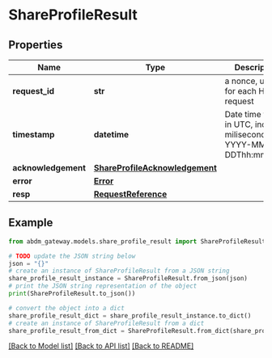 # ShareProfileResult


## Properties

Name | Type | Description | Notes
------------ | ------------- | ------------- | -------------
**request_id** | **str** | a nonce, unique for each HTTP request | 
**timestamp** | **datetime** | Date time format in UTC, includes miliseconds YYYY-MM-DDThh:mm:ss.vZ | 
**acknowledgement** | [**ShareProfileAcknowledgement**](ShareProfileAcknowledgement.md) |  | 
**error** | [**Error**](Error.md) |  | [optional] 
**resp** | [**RequestReference**](RequestReference.md) |  | 

## Example

```python
from abdm_gateway.models.share_profile_result import ShareProfileResult

# TODO update the JSON string below
json = "{}"
# create an instance of ShareProfileResult from a JSON string
share_profile_result_instance = ShareProfileResult.from_json(json)
# print the JSON string representation of the object
print(ShareProfileResult.to_json())

# convert the object into a dict
share_profile_result_dict = share_profile_result_instance.to_dict()
# create an instance of ShareProfileResult from a dict
share_profile_result_from_dict = ShareProfileResult.from_dict(share_profile_result_dict)
```
[[Back to Model list]](../README.md#documentation-for-models) [[Back to API list]](../README.md#documentation-for-api-endpoints) [[Back to README]](../README.md)


